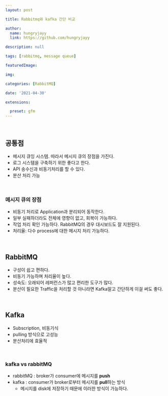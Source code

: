 ```yaml
---
layout: post

title: Rabbitmq와 kafka 간단 비교

author: 
  name: hungryjayy
  link: https://github.com/hungryjayy

description: null

tags: [rabbitmq, message queue]

featuredImage: 

img: 

categories: [RabbitMQ]

date: '2021-04-30'

extensions:

  preset: gfm
---
```


<br>

## 공통점
* 메시지 큐잉 시스템. 따라서 메시지 큐의 장점을 가진다.
* 로그 시스템을 구축하기 위한 좋다고 한다.
* API 송수신과 비동기처리를 할 수 있다.
* 분산 처리 가능

<br>

### 메시지 큐의 장점
- 비동기 처리로 Application과 분리되어 동작한다.
- 일부 실패하더라도 전체에 영향이 없고, 회복이 가능하다.
- 작업 처리 확인 가능하다. RabbitMQ의 경우 대시보드도 잘 지원된다.
- 처리율: 다수 process에 대한 메시지 처리 가능하다.

<br>

## RabbitMQ
- 구성이 쉽고 편하다.
- 비동기 가능하며 처리율이 높다.
- 성숙도: 오래되어 레퍼런스가 많고 편리한 도구가 많다.
- 분산이 필요한 Traffic을 처리할 것 아니라면 Kafka말고 간단하게 이걸 써도 좋다.

<br>

## Kafka
- Subscription, 비동기식
- pulling 방식으로 고성능
- 분산처리에 효율적

<br>

### kafka vs rabbitMQ

* rabbitMQ : broker가 consumer에 메시지를 **push**
* kafka : consumer가 broker로부터 메시지를 **pull**하는 방식
  * 메시지를 disk에 저장하기 때문에 이러한 방식이 가능하다.
